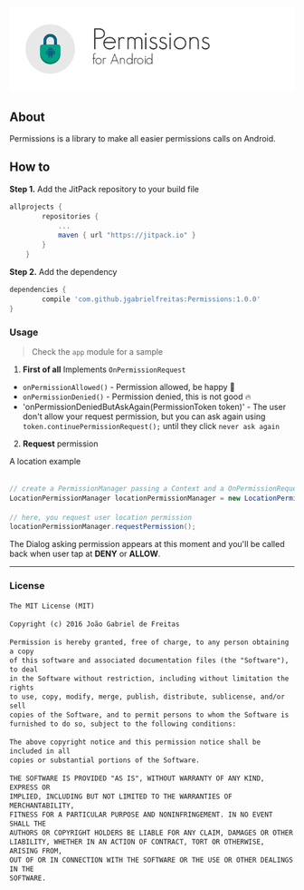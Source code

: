 ![InjectLayout](imgs/permissions-header.png)

## About
Permissions is a library to make all easier permissions calls on Android.

## How to
**Step 1.** Add the JitPack repository to your build file
```gradle
allprojects {
		repositories {
			...
			maven { url "https://jitpack.io" }
		}
	}
```

**Step 2.** Add the dependency
```gradle
dependencies {
		compile 'com.github.jgabrielfreitas:Permissions:1.0.0'
}
```

### Usage

> Check the `app` module for a sample


1. **First of all** Implements `OnPermissionRequest`
+ `onPermissionAllowed()` - Permission allowed, be happy :grimacing:
+ `onPermissionDenied()` - Permission denied, this is not good :fire:
+ 'onPermissionDeniedButAskAgain(PermissionToken token)' - The user don't allow your request permission, but you can ask again using `token.continuePermissionRequest();` until they click `never ask again`


2. **Request** permission

A location example


```java

// create a PermissionManager passing a Context and a OnPermissionRequest
LocationPermissionManager locationPermissionManager = new LocationPermissionManager(this, this);

// here, you request user location permission
locationPermissionManager.requestPermission();

```

The Dialog asking permission appears at this moment and you'll be called back when user tap at **DENY** or **ALLOW**.

---

### License
```
The MIT License (MIT)

Copyright (c) 2016 João Gabriel de Freitas

Permission is hereby granted, free of charge, to any person obtaining a copy
of this software and associated documentation files (the "Software"), to deal
in the Software without restriction, including without limitation the rights
to use, copy, modify, merge, publish, distribute, sublicense, and/or sell
copies of the Software, and to permit persons to whom the Software is
furnished to do so, subject to the following conditions:

The above copyright notice and this permission notice shall be included in all
copies or substantial portions of the Software.

THE SOFTWARE IS PROVIDED "AS IS", WITHOUT WARRANTY OF ANY KIND, EXPRESS OR
IMPLIED, INCLUDING BUT NOT LIMITED TO THE WARRANTIES OF MERCHANTABILITY,
FITNESS FOR A PARTICULAR PURPOSE AND NONINFRINGEMENT. IN NO EVENT SHALL THE
AUTHORS OR COPYRIGHT HOLDERS BE LIABLE FOR ANY CLAIM, DAMAGES OR OTHER
LIABILITY, WHETHER IN AN ACTION OF CONTRACT, TORT OR OTHERWISE, ARISING FROM,
OUT OF OR IN CONNECTION WITH THE SOFTWARE OR THE USE OR OTHER DEALINGS IN THE
SOFTWARE.
```


